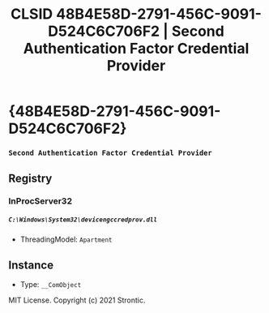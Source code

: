 ﻿---
title: "CLSID 48B4E58D-2791-456C-9091-D524C6C706F2 | Second Authentication Factor Credential Provider"
excerpt: What is COM-Object CLSID 48B4E58D-2791-456C-9091-D524C6C706F2?
---

# {48B4E58D-2791-456C-9091-D524C6C706F2}

### `Second Authentication Factor Credential Provider`

## Registry


### InProcServer32

##### `C:\Windows\System32\devicengccredprov.dll`
* ThreadingModel: `Apartment`

## Instance

* Type: `__ComObject`

MIT License. Copyright (c) 2021 Strontic.


